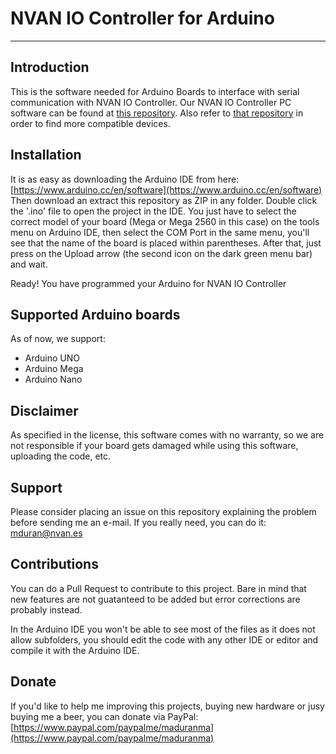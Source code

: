 # NVAN IO Controller for Arduino
---
## Introduction
This is the software needed for Arduino Boards to interface with serial communication with NVAN IO Controller.
Our NVAN IO Controller PC software can be found at [this repository](https://github.com/nvan/nvan-io-controller).
Also refer to [that repository](https://github.com/nvan/nvan-io-controller) in order to find more compatible devices.

## Installation
It is as easy as downloading the Arduino IDE from here: [https://www.arduino.cc/en/software](https://www.arduino.cc/en/software)
Then download an extract this repository as ZIP in any folder. Double click the '.ino' file to open the project in the IDE.
You just have to select the correct model of your board (Mega or Mega 2560 in this case) on the tools menu on Arduino IDE, then select the COM Port in the same menu, you'll see that the name of the board is placed within parentheses.
After that, just press on the Upload arrow (the second icon on the dark green menu bar) and wait.

Ready! You have programmed your Arduino for NVAN IO Controller

## Supported Arduino boards
As of now, we support:
- Arduino UNO
- Arduino Mega
- Arduino Nano

## Disclaimer
As specified in the license, this software comes with no warranty, so we are not responsible if your board gets damaged while using this software, uploading the code, etc.

## Support
Please consider placing an issue on  this repository explaining the problem before sending me an e-mail.
If you really need, you can do it: [mduran@nvan.es](mailto:mduran@nvan.es)

## Contributions
You can do a Pull Request to contribute to this project.
Bare in mind that new features are not guatanteed to be added but error corrections are probably instead.

In the Arduino IDE you won't be able to see most of the files as it does not allow subfolders, you should edit the code with any other IDE or editor and compile it with the Arduino IDE.

## Donate
If you'd like to help me improving this projects, buying new hardware or jusy buying me a beer, you can donate via PayPal: [https://www.paypal.com/paypalme/maduranma](https://www.paypal.com/paypalme/maduranma)